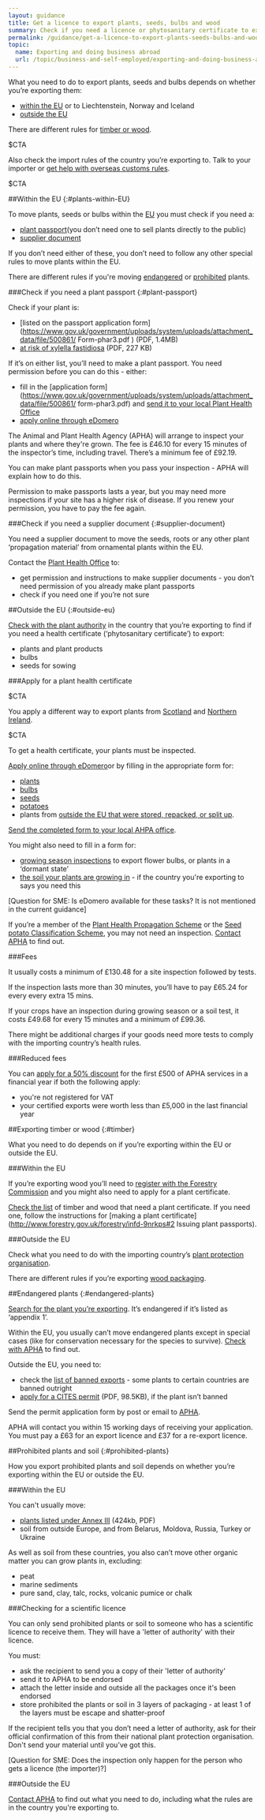 ```yaml
---
layout: guidance
title: Get a licence to export plants, seeds, bulbs and wood
summary: Check if you need a licence or phytosanitary certificate to export plants, seeds, bulbs or wood.
permalink: /guidance/get-a-licence-to-export-plants-seeds-bulbs-and-woods.html
topic:
  name: Exporting and doing business abroad
  url: /topic/business-and-self-employed/exporting-and-doing-business-abroad.html
---
```

What you need to do to export plants, seeds and bulbs depends on whether you’re exporting them:

- [within the EU](#within-eu) or to Liechtenstein, Norway and Iceland
- [outside the EU](#outside-eu)

There are different rules for [timber or wood](#timber).

$CTA

Also check the import rules of the country you’re exporting to. Talk to your importer or [get help with overseas customs rules](/answer/choosing-export-market-ukti.html).

$CTA

##Within the EU
{:#plants-within-EU}

To move plants, seeds or bulbs within the [EU](/eu-eea) you must check if you need a:

- [plant passport](#plant-passport)(you don’t need one to sell plants directly to the public)
- [supplier document](#supplier-document)

If you don’t need either of these, you don’t need to follow any other special rules to move plants within the EU.

There are different rules if you're moving [endangered](#endangered-plants) or [prohibited](#prohibited-plants) plants.

###Check if you need a plant passport
{:#plant-passport}

Check if your plant is:

- [listed on the passport application form](https://www.gov.uk/government/uploads/system/uploads/attachment_data/file/500861/
Form-phar3.pdf ) (PDF, 1.4MB)
- [at risk of xylella fastidiosa](https://www.gov.uk/government/uploads/system/uploads/attachment_data/file/536168/form-phar3b-appendix.pdf) (PDF, 227 KB)

If it’s on either list, you’ll need to make a plant passport. You need permission before you can do this - either:

* fill in the [application form](https://www.gov.uk/government/uploads/system/uploads/attachment_data/file/500861/
form-phar3.pdf) and [send it to your local Plant Health Office](https://www.gov.uk/government/organisations/animal-and-plant-health-agency/about/access-and-opening#plant-health-offices)
* [apply online through eDomero](http://edomero.defra.gov.uk/)

The Animal and Plant Health Agency (APHA) will arrange to inspect your plants and where they're grown. The fee is £46.10 for every 15 minutes of the inspector’s time, including travel. There’s a minimum fee of £92.19. 

You can make plant passports when you pass your inspection - APHA will explain how to do this.

Permission to make passports lasts a year, but you may need more inspections if your site has a higher risk of disease. If you renew your permission, you have to pay the fee again.


###Check if you need a supplier document
{:#supplier-document}

You need a supplier document to move the seeds, roots or any other plant ‘propagation material’ from ornamental plants within the EU.

Contact the [Plant Health Office](https://www.gov.uk/government/organisations/animal-and-plant-health-agency/about/access-and-opening#plant-health-offices) to:

- get permission and instructions to make supplier documents - you don’t need permission of you already make plant passports
- check if you need one if you’re not sure

##Outside the EU
{:#outside-eu}

[Check with the plant authority](https://www.ippc.int/en/countries/all/list-countries/) in the country that you’re exporting to find if you need a health certificate (‘phytosanitary certificate’) to export:

* plants and plant products
* bulbs
* seeds for sowing

###Apply for a plant health certificate

$CTA

You apply a different way to export plants from [Scotland](https://www.sasa.gov.uk/plant-health/plant-health-licensing) and [Northern Ireland](https://www.daera-ni.gov.uk/contact).

$CTA

To get a health certificate, your plants must be inspected. 

 [Apply online through eDomero](https://signon.defra.gov.uk/Login.aspx)or by filling in the appropriate form for:

* [plants](https://www.gov.uk/government/uploads/system/uploads/attachment_data/file/515922/form-phe36.pdf)    
* [bulbs](https://www.gov.uk/government/uploads/system/uploads/attachment_data/file/515952/form-ko1.pdf) 
* [seeds](https://www.gov.uk/government/uploads/system/uploads/attachment_data/file/536160/form-phe90.pdf)
* [potatoes](https://www.gov.uk/government/uploads/system/uploads/attachment_data/file/515925/form-phe60.pdf)
* plants from [outside the EU that were stored, repacked, or split up](https://www.gov.uk/government/uploads/system/uploads/attachment_data/file/515946/form-hh87.pdf).

[Send the completed form to your local AHPA office](https://www.gov.uk/government/organisations/animal-and-plant-health-agency/about/access-and-opening#plant-health--seeds-inspectorate).

You might also need to fill in a form for:

* [growing season inspections](https://www.gov.uk/government/uploads/system/uploads/attachment_data/file/515931/form-phe86.pdf) to export flower bulbs, or plants in a ‘dormant state’
* [the soil your plants are growing in](https://www.gov.uk/government/publications/potato-cyst-nematode-application-for-soil-sampling) - if the country you're exporting to says you need this

[Question for SME: Is eDomero available for these tasks? It is not mentioned in the current guidance]

If you’re a member of the [Plant Health Propagation Scheme](https://www.gov.uk/guidance/plant-health-propagation-scheme) or the [Seed potato Classification Scheme](https://www.gov.uk/guidance/the-seed-potato-classification-scheme), you may not need an inspection. [Contact APHA](https://www.gov.uk/government/organisations/animal-and-plant-health-agency/about/access-and-opening) to find out.

###Fees  

It usually costs a minimum of £130.48 for a site inspection followed by tests.

If the inspection lasts more than 30 minutes, you’ll have to pay £65.24 for every every extra 15 mins.

If your crops have an inspection during growing season or a soil test, it costs £49.68 for every 15 minutes and a minimum of £99.36.

There might be additional charges if your goods need more tests to comply with the importing country’s health rules.

###Reduced fees

You can [apply for a 50% discount](https://www.gov.uk/government/uploads/system/uploads/attachment_data/file/515921/form-phe3.pdf) for the first £500 of APHA services in a financial year if both the following apply:

* you're not registered for VAT 
* your certified exports were worth less than £5,000 in the last financial year

##Exporting timber or wood
{:#timber}

What you need to do depends on if you’re exporting within the EU or outside the EU.

###Within the EU

If you’re exporting wood  you’ll need to [register with the Forestry Commission](http://www.forestry.gov.uk/forestry/infd-9nrkps#apply) and you might also need to apply for a plant certificate.

[Check the list](http://www.forestry.gov.uk/forestry/INFD-9P2M34) of timber and wood that need a plant certificate. If you need one, follow the instructions for [making a plant certificate](http://www.forestry.gov.uk/forestry/infd-9nrkps#2 Issuing plant passports). 

###Outside the EU

Check what you need to do with the importing country’s [plant protection organisation](https://www.ippc.int/en/countries/all/list-countries/).

There are different rules if you’re exporting [wood packaging](http://govuk-import-export.herokuapp.com/guidance/wood-packaging-requirements.html).

##Endangered plants
{:#endangered-plants}

[Search for the plant you’re exporting](http://www.speciesplus.net/). It’s endangered if it’s listed as ‘appendix 1’.

Within the EU, you usually can’t move endangered plants except in special cases (like for conservation necessary for the species to survive). [Check with APHA](https://www.gov.uk/government/organisations/animal-and-plant-health-agency/about/access-and-opening) to find out.

Outside the EU, you need to:

- check the [list of banned exports](https://cites.org/eng/resources/ref/suspend.php) - some plants to certain countries are banned outright
- [apply for a CITES permit](https://www.gov.uk/government/uploads/system/uploads/attachment_data/file/423417/form-fed0172.pdf) (PDF, 98.5KB), if the plant isn’t banned

Send the permit application form by post or email to [APHA](https://www.gov.uk/government/organisations/animal-and-plant-health-agency/about/access-and-opening).

APHA will contact you within 15 working days of receiving your application. You must pay a £63 for an export licence and £37 for a re-export licence.


##Prohibited plants and soil
{:#prohibited-plants}

How you export prohibited plants and soil depends on whether you’re exporting within the EU or outside the EU.

###Within the EU

You can't usually move:

- [plants listed under Annex III](http://eur-lex.europa.eu/LexUriServ/LexUriServ.do?uri=OJ:L:2000:169:0001:0112:EN:PDF#page=38) (424kb, PDF)
- soil from outside Europe, and from Belarus, Moldova, Russia, Turkey or Ukraine

As well as soil from these countries, you also can’t move other organic matter you can grow plants in, excluding:

* peat
* marine sediments
* pure sand, clay, talc, rocks, volcanic pumice or chalk

###Checking for a scientific licence

You can only send prohibited plants or soil to someone who has a scientific licence to receive them. They will have a 'letter of authority' with their licence.

You must:

* ask the recipient to send you a copy of their 'letter of authority'
* send it to APHA to be endorsed
* attach the letter inside and outside all the packages once it's been endorsed
* store prohibited the plants or soil in 3 layers of packaging - at least 1 of the layers must be escape and shatter-proof

If the recipient tells you that you don’t need a letter of authority, ask for their official confirmation of this from their national plant protection organisation. Don't send your material until you’ve got this.

[Question for SME: Does the inspection only happen for the person who gets a licence (the importer)?]

###Outside the EU

[Contact APHA](https://www.gov.uk/government/organisations/animal-and-plant-health-agency/about/access-and-opening) to find out what you need to do, including what the rules are in the country you're exporting to.
